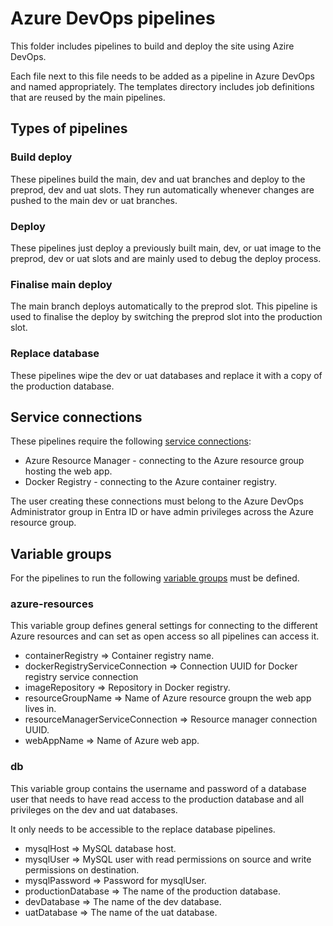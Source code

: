 # Azure DevOps pipelines

This folder includes pipelines to build and deploy the site using Azire DevOps.

Each file next to this file needs to be added as a pipeline in Azure DevOps and named appropriately. The templates directory includes job definitions that are reused by the main pipelines.

## Types of pipelines

### Build deploy

These pipelines build the main, dev and uat branches and deploy to the preprod, dev and uat slots. They run automatically whenever changes are pushed to the main dev or uat branches.

### Deploy

These pipelines just deploy a previously built main, dev, or uat image to the preprod, dev or uat slots and are mainly used to debug the deploy process.

### Finalise main deploy

The main branch deploys automatically to the preprod slot. This pipeline is used to finalise the deploy by switching the preprod slot into the production slot.

### Replace database

These pipelines wipe the dev or uat databases and replace it with a copy of the production database.

## Service connections

These pipelines require the following [service connections](https://learn.microsoft.com/en-us/azure/devops/pipelines/library/service-endpoints?view=azure-devops):

* Azure Resource Manager - connecting to the Azure resource group hosting the web app.
* Docker Registry - connecting to the Azure container registry.

The user creating these connections must belong to the Azure DevOps Administrator group in Entra ID or have admin privileges across the Azure resource group.

## Variable groups

For the pipelines to run the following [variable groups](https://learn.microsoft.com/en-us/azure/devops/pipelines/library/variable-groups?view=azure-devops&tabs=azure-pipelines-ui%2Cyaml) must be defined.

### azure-resources

This variable group defines general settings for connecting to the different Azure resources and can set as open access so all pipelines can access it.

* containerRegistry => Container registry name.
* dockerRegistryServiceConnection => Connection UUID for Docker registry service connection
* imageRepository => Repository in Docker registry.
* resourceGroupName => Name of Azure resource groupn the web app lives in.
* resourceManagerServiceConnection => Resource manager connection UUID.
* webAppName => Name of Azure web app.

### db

This variable group contains the username and password of a database user that needs to have read access to the production database and all privileges on the dev and uat databases.

It only needs to be accessible to the replace database pipelines.

* mysqlHost => MySQL database host.
* mysqlUser => MySQL user with read permissions on source and write permissions on destination.
* mysqlPassword => Password for mysqlUser.
* productionDatabase => The name of the production database.
* devDatabase => The name of the dev database.
* uatDatabase => The name of the uat database.

